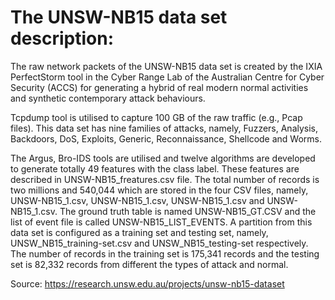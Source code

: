 # The UNSW-NB15 data set description: 

The raw network packets of the UNSW-NB15 data set is created by the IXIA PerfectStorm tool in the Cyber Range Lab of the Australian Centre for Cyber Security (ACCS) for generating a hybrid of real modern normal activities and synthetic contemporary attack behaviours. 

Tcpdump tool is utilised to capture 100 GB of the raw traffic (e.g., Pcap files). This data set has nine families  of  attacks,  namely, Fuzzers,  Analysis,  Backdoors,  DoS,  Exploits,  Generic, Reconnaissance, Shellcode and Worms. 

The Argus, Bro-IDS tools are utilised and twelve algorithms are developed to generate totally 49 features with the class label. These features are described in UNSW-NB15_freatures.csv file. The total number of records is two millions and 540,044  which are stored in the four  CSV  files,  namely, UNSW-NB15_1.csv, UNSW-NB15_1.csv, UNSW-NB15_1.csv and UNSW-NB15_1.csv. The ground truth table is named UNSW-NB15_GT.CSV and the list of event file is called UNSW-NB15_LIST_EVENTS. A partition  from  this  data  set  is  configured  as  a  training  set  and  testing  set,  namely, UNSW_NB15_training-set.csv and UNSW_NB15_testing-set respectively. The number of records in the training set is 175,341 records and the testing set is 82,332 records from different the types of attack and normal.

Source: https://research.unsw.edu.au/projects/unsw-nb15-dataset